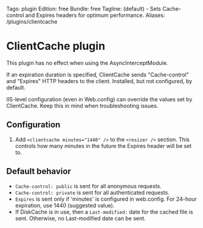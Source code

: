 Tags: plugin
Edition: free
Bundle: free
Tagline: (default) - Sets Cache-control and Expires headers for optimum performance.
Aliases: /plugins/clientcache

# ClientCache plugin

This plugin has no effect when using the AsyncInterceptModule.

If an expiration duration is specified, ClientCache sends "Cache-control" and "Expires" HTTP headers to the client.  Installed, but not configured, by default.

IIS-level configuration (even in Web.config) can override the values set by ClientCache. Keep this in mind when troubleshooting issues.

## Configuration

1. Add `<clientcache minutes="1440" />` to the `<resizer />` section. This controls how many minutes in the future the Expires header will be set to.

## Default behavior

* `Cache-control: public` is sent for all anonymous requests.
* `Cache-control: private` is sent for all authenticated requests.
* `Expires` is sent only if 'minutes' is configured in web.config. For 24-hour expiration, use 1440 (suggested value).
* If DiskCache is in use, then a `Last-modified:` date for the cached file is sent. Otherwise, no Last-modified date can be sent.


